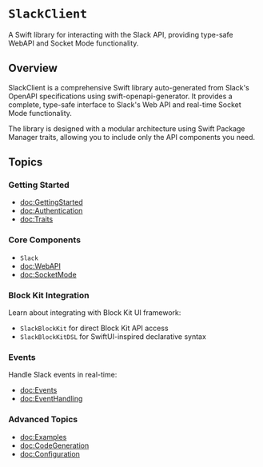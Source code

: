 # ``SlackClient``

A Swift library for interacting with the Slack API, providing type-safe WebAPI and Socket Mode functionality.

## Overview

SlackClient is a comprehensive Swift library auto-generated from Slack's OpenAPI specifications using swift-openapi-generator. It provides a complete, type-safe interface to Slack's Web API and real-time Socket Mode functionality.

The library is designed with a modular architecture using Swift Package Manager traits, allowing you to include only the API components you need.

## Topics

### Getting Started

- <doc:GettingStarted>
- <doc:Authentication>
- <doc:Traits>

### Core Components

- ``Slack``
- <doc:WebAPI>
- <doc:SocketMode>

### Block Kit Integration

Learn about integrating with Block Kit UI framework:

- ``SlackBlockKit`` for direct Block Kit API access
- ``SlackBlockKitDSL`` for SwiftUI-inspired declarative syntax

### Events

Handle Slack events in real-time:

- <doc:Events>
- <doc:EventHandling>

### Advanced Topics

- <doc:Examples>
- <doc:CodeGeneration>
- <doc:Configuration>